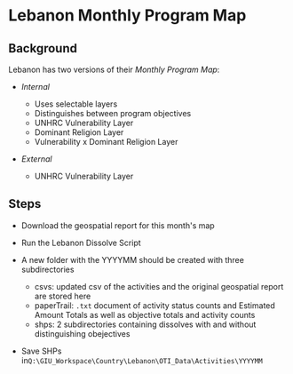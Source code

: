 # Lebanon Monthly Program Map 

## Background
Lebanon has two versions of their _Monthly Program Map_: 
- _Internal_ 
  - Uses selectable layers
  - Distinguishes between program objectives
  - UNHRC Vulnerability Layer
  - Dominant Religion Layer
  - Vulnerability x Dominant Religion Layer
  
- _External_
  - UNHRC Vulnerability Layer

## Steps
- Download the geospatial report for this month's map

- Run the Lebanon Dissolve Script

- A new folder with the YYYYMM should be created with three subdirectories
  - csvs: updated csv of the activities and the original geospatial report are stored here
  - paperTrail: `.txt` document of activity status counts and Estimated Amount Totals as well as objective totals and activity counts
  - shps: 2 subdirectories containing dissolves with and without distinguishing obejectives

- Save SHPs in`Q:\GIU_Workspace\Country\Lebanon\OTI_Data\Activities\YYYYMM`
  

